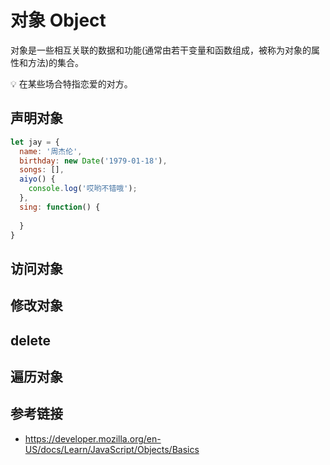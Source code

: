 # 对象 Object

对象是一些相互关联的数据和功能(通常由若干变量和函数组成，被称为对象的属性和方法)的集合。

💡 在某些场合特指恋爱的对方。

## 声明对象
```javascript
let jay = {
  name: '周杰伦',
  birthday: new Date('1979-01-18'),
  songs: [],
  aiyo() {
    console.log('哎哟不错哦');
  },
  sing: function() {
  
  }
}
```

## 访问对象

## 修改对象

## delete

## 遍历对象



## 参考链接
* https://developer.mozilla.org/en-US/docs/Learn/JavaScript/Objects/Basics
